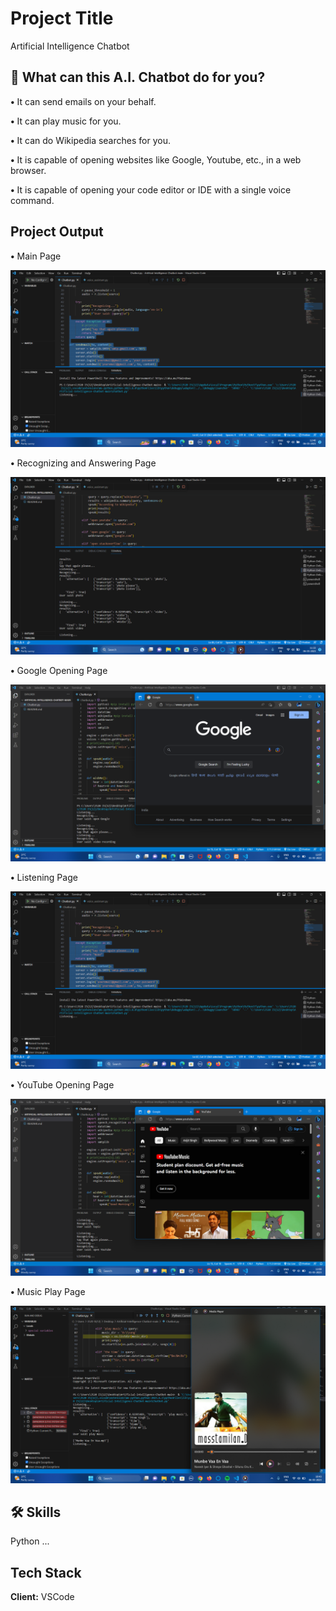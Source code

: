 
# Project Title

Artificial Intelligence Chatbot


## 🚀 What can this A.I. Chatbot do for you?

**•** It can send emails on your behalf.

**•** It can play music for you.

**•** It can do Wikipedia searches for you.

**•** It is capable of opening websites like Google, Youtube, etc., in a web browser.

**•** It is capable of opening your code editor or IDE with a single voice command.


## Project Output


**•** Main Page


<picture>
    <img alt="" src="outputImages/Screenshot (38).png">
</picture>


**•** Recognizing and Answering Page

<picture>
    <img alt="" src="outputImages/Screenshot (37).png">
</picture>


**•** Google Opening Page

<picture>
    <img alt="" src="outputImages/Screenshot (22) - Copy.png">
</picture>


**•** Listening Page

<picture>
    <img alt="" src="outputImages/Screenshot (38).png">
</picture>


**•** YouTube Opening Page

<picture>
    <img alt="" src="outputImages/Screenshot (23) - Copy.png">
</picture>


**•** Music Play Page

<picture>
    <img alt="" src="outputImages/Screenshot (36).png">
</picture>


## 🛠 Skills
Python ...


## Tech Stack

**Client:**  VSCode

